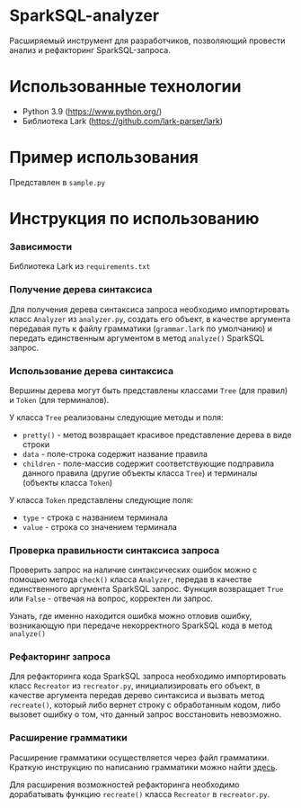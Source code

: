# SparkSQL-analyzer
Расширяемый инструмент для разработчиков, позволяющий провести анализ и рефакторинг SparkSQL-запроса.
# Использованные технологии
 - Python 3.9 (https://www.python.org/)
 - Библиотека Lark (https://github.com/lark-parser/lark)
# Пример использования
Представлен в ```sample.py```
# Инструкция по использованию
### Зависимости
Библиотека Lark из ```requirements.txt```
### Получение дерева синтаксиса
Для получения дерева синтаксиса запроса необходимо импортировать класс ```Analyzer``` из ```analyzer.py```, создать его объект, в качестве аргумента передавая путь к файлу грамматики (```grammar.lark``` по умолчанию) и передать единственным аргументом в метод ```analyze()``` SparkSQL запрос.
### Использование дерева синтаксиса
Вершины дерева могут быть представлены классами ```Tree``` (для правил) и ```Token``` (для терминалов).

У класса ```Tree``` реализованы следующие методы и поля:
 - ```pretty()``` - метод возвращает красивое представление дерева в виде строки
 - ```data``` - поле-строка содержит название правила
 - ```children``` - поле-массив содержит соответствующие подправила данного правила (другие объекты класса ```Tree```) и терминалы (объекты класса ```Token```)

У класса ```Token``` представлены следующие поля:
 - ```type``` - строка с названием терминала
 - ```value``` - строка со значением терминала

### Проверка правильности синтаксиса запроса
Проверить запрос на наличие синтаксических ошибок можно с помощью метода ```check()``` класса ```Analyzer```, передав в качестве единственного аргумента SparkSQL запрос. Функция возвращает ```True``` или ```False``` - отвечая на вопрос, корректен ли запрос.

Узнать, где именно находится ошибка можно отловив ошибку, возникающую при передаче некорректного SparkSQL кода в метод ```analyze()```

### Рефакторинг запроса
Для рефакторинга кода SparkSQL запроса необходимо импортировать класс ```Recreator``` из ```recreator.py```, инициализировать его объект, в качестве аргумента передав дерево синтаксиса и вызвать метод ```recreate()```, который либо вернет строку с обработанным кодом, либо вызовет ошибку о том, что данный запрос восстановить невозможно.

### Расширение грамматики
Расширение грамматики осуществляется через файл грамматики. Краткую инструкцию по написанию грамматики можно найти [здесь](https://lark-parser.readthedocs.io/en/latest/grammar.html).

Для расширения возможностей рефакторинга необходимо дорабатывать функцию ```recreate()``` класса ```Recreator``` в ```recreator.py```.